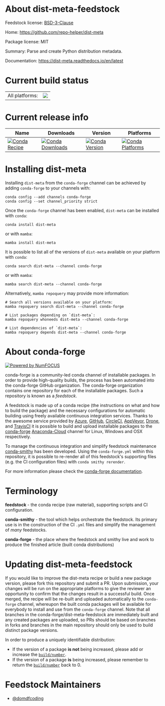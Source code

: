 About dist-meta-feedstock
=========================

Feedstock license: [BSD-3-Clause](https://github.com/conda-forge/dist-meta-feedstock/blob/main/LICENSE.txt)

Home: https://github.com/repo-helper/dist-meta

Package license: MIT

Summary: Parse and create Python distribution metadata.

Documentation: https://dist-meta.readthedocs.io/en/latest

Current build status
====================


<table><tr><td>All platforms:</td>
    <td>
      <a href="https://dev.azure.com/conda-forge/feedstock-builds/_build/latest?definitionId=15882&branchName=main">
        <img src="https://dev.azure.com/conda-forge/feedstock-builds/_apis/build/status/dist-meta-feedstock?branchName=main">
      </a>
    </td>
  </tr>
</table>

Current release info
====================

| Name | Downloads | Version | Platforms |
| --- | --- | --- | --- |
| [![Conda Recipe](https://img.shields.io/badge/recipe-dist--meta-green.svg)](https://anaconda.org/conda-forge/dist-meta) | [![Conda Downloads](https://img.shields.io/conda/dn/conda-forge/dist-meta.svg)](https://anaconda.org/conda-forge/dist-meta) | [![Conda Version](https://img.shields.io/conda/vn/conda-forge/dist-meta.svg)](https://anaconda.org/conda-forge/dist-meta) | [![Conda Platforms](https://img.shields.io/conda/pn/conda-forge/dist-meta.svg)](https://anaconda.org/conda-forge/dist-meta) |

Installing dist-meta
====================

Installing `dist-meta` from the `conda-forge` channel can be achieved by adding `conda-forge` to your channels with:

```
conda config --add channels conda-forge
conda config --set channel_priority strict
```

Once the `conda-forge` channel has been enabled, `dist-meta` can be installed with `conda`:

```
conda install dist-meta
```

or with `mamba`:

```
mamba install dist-meta
```

It is possible to list all of the versions of `dist-meta` available on your platform with `conda`:

```
conda search dist-meta --channel conda-forge
```

or with `mamba`:

```
mamba search dist-meta --channel conda-forge
```

Alternatively, `mamba repoquery` may provide more information:

```
# Search all versions available on your platform:
mamba repoquery search dist-meta --channel conda-forge

# List packages depending on `dist-meta`:
mamba repoquery whoneeds dist-meta --channel conda-forge

# List dependencies of `dist-meta`:
mamba repoquery depends dist-meta --channel conda-forge
```


About conda-forge
=================

[![Powered by
NumFOCUS](https://img.shields.io/badge/powered%20by-NumFOCUS-orange.svg?style=flat&colorA=E1523D&colorB=007D8A)](https://numfocus.org)

conda-forge is a community-led conda channel of installable packages.
In order to provide high-quality builds, the process has been automated into the
conda-forge GitHub organization. The conda-forge organization contains one repository
for each of the installable packages. Such a repository is known as a *feedstock*.

A feedstock is made up of a conda recipe (the instructions on what and how to build
the package) and the necessary configurations for automatic building using freely
available continuous integration services. Thanks to the awesome service provided by
[Azure](https://azure.microsoft.com/en-us/services/devops/), [GitHub](https://github.com/),
[CircleCI](https://circleci.com/), [AppVeyor](https://www.appveyor.com/),
[Drone](https://cloud.drone.io/welcome), and [TravisCI](https://travis-ci.com/)
it is possible to build and upload installable packages to the
[conda-forge](https://anaconda.org/conda-forge) [Anaconda-Cloud](https://anaconda.org/)
channel for Linux, Windows and OSX respectively.

To manage the continuous integration and simplify feedstock maintenance
[conda-smithy](https://github.com/conda-forge/conda-smithy) has been developed.
Using the ``conda-forge.yml`` within this repository, it is possible to re-render all of
this feedstock's supporting files (e.g. the CI configuration files) with ``conda smithy rerender``.

For more information please check the [conda-forge documentation](https://conda-forge.org/docs/).

Terminology
===========

**feedstock** - the conda recipe (raw material), supporting scripts and CI configuration.

**conda-smithy** - the tool which helps orchestrate the feedstock.
                   Its primary use is in the construction of the CI ``.yml`` files
                   and simplify the management of *many* feedstocks.

**conda-forge** - the place where the feedstock and smithy live and work to
                  produce the finished article (built conda distributions)


Updating dist-meta-feedstock
============================

If you would like to improve the dist-meta recipe or build a new
package version, please fork this repository and submit a PR. Upon submission,
your changes will be run on the appropriate platforms to give the reviewer an
opportunity to confirm that the changes result in a successful build. Once
merged, the recipe will be re-built and uploaded automatically to the
`conda-forge` channel, whereupon the built conda packages will be available for
everybody to install and use from the `conda-forge` channel.
Note that all branches in the conda-forge/dist-meta-feedstock are
immediately built and any created packages are uploaded, so PRs should be based
on branches in forks and branches in the main repository should only be used to
build distinct package versions.

In order to produce a uniquely identifiable distribution:
 * If the version of a package **is not** being increased, please add or increase
   the [``build/number``](https://docs.conda.io/projects/conda-build/en/latest/resources/define-metadata.html#build-number-and-string).
 * If the version of a package **is** being increased, please remember to return
   the [``build/number``](https://docs.conda.io/projects/conda-build/en/latest/resources/define-metadata.html#build-number-and-string)
   back to 0.

Feedstock Maintainers
=====================

* [@domdfcoding](https://github.com/domdfcoding/)

